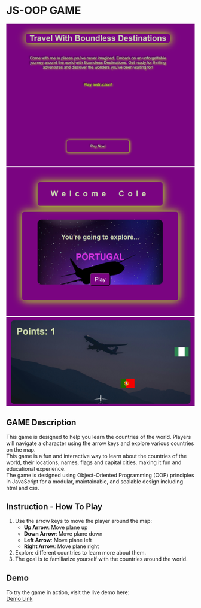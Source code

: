 # JS-OOP GAME

![Game Screenshot](/flags/game_sc_one.png)
![Game Screenshot](/flags/game_sc_two.png)
![Game Screenshot](/flags/game_sc_three.png)

## GAME Description

This game is designed to help you learn the countries of the world. Players will navigate a character using the arrow keys and explore various countries on the map.<br> This game is a fun and interactive way to learn about the countries of the world, their locations, names, flags and capital cities. making it fun and educational experience.<br> 
The game is designed using Object-Oriented Programming (OOP) principles in JavaScript for a modular, maintainable, and scalable design including html and css.<br>

## Instruction - How To Play

1. Use the arrow keys to move the player around the map:
   - **Up Arrow**: Move plane up
   - **Down Arrow**: Move plane down
   - **Left Arrow**: Move plane left
   - **Right Arrow**: Move plane right
2. Explore different countries to learn more about them. 
3. The goal is to familiarize yourself with the countries around the world.  

## Demo

To try the game in action, visit the live demo here:<br>
[Demo Link](https://samuelonoja.github.io/js-oop-game/)